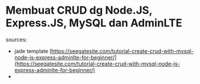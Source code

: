 # Membuat CRUD dg Node.JS, Express.JS, MySQL dan AdminLTE

sources:
- jade template [https://seegatesite.com/tutorial-create-crud-with-mysql-node-js-express-adminlte-for-beginner/](https://seegatesite.com/tutorial-create-crud-with-mysql-node-js-express-adminlte-for-beginner/)
- 


































